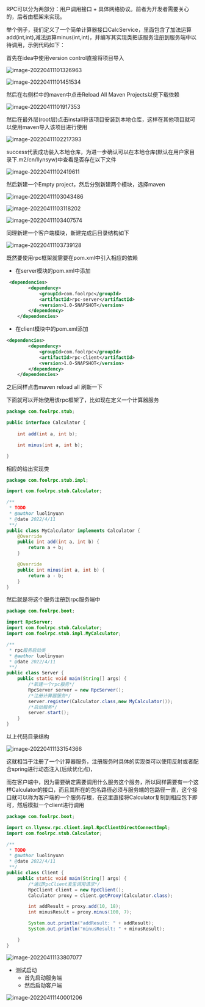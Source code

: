 RPC可以分为两部分：用户调用接口 + 具体网络协议。前者为开发者需要关心的，后者由框架来实现。

举个例子，我们定义了一个简单计算器接口CalcService，里面包含了加法运算add(int,int),减法运算minus(int,int)，并编写其实现类把该服务注册到服务端中以待调用，示例代码如下：

首先在idea中使用version control直接将项目导入

![image-20220411101326963](https://llynsyw.oss-cn-beijing.aliyuncs.com/img/image-20220411101326963.png)

![image-20220411101451534](https://llynsyw.oss-cn-beijing.aliyuncs.com/img/image-20220411101451534.png)

然后在右侧栏中的maven中点击Reload All Maven Projects以便下载依赖

![image-20220411101917353](https://llynsyw.oss-cn-beijing.aliyuncs.com/img/image-20220411101917353.png)

然后在最外层(root层)点击install将该项目安装到本地仓库，这样在其他项目就可以使用maven导入该项目进行使用

![image-20220411102217393](https://llynsyw.oss-cn-beijing.aliyuncs.com/img/image-20220411102217393.png)

success代表成功装入本地仓库，为进一步确认可以在本地仓库(默认在用户家目录下.m2/cn/llynsyw)中查看是否存在以下文件

![image-20220411102419611](https://llynsyw.oss-cn-beijing.aliyuncs.com/img/image-20220411102419611.png)

然后新建一个Empty project，然后分别新建两个模块，选择maven

![image-20220411103043486](https://llynsyw.oss-cn-beijing.aliyuncs.com/img/image-20220411103043486.png)

![image-20220411103118202](https://llynsyw.oss-cn-beijing.aliyuncs.com/img/image-20220411103118202.png)

![image-20220411103407574](https://llynsyw.oss-cn-beijing.aliyuncs.com/img/image-20220411103407574.png)

同理新建一个客户端模块，新建完成后目录结构如下

![image-20220411103739128](https://llynsyw.oss-cn-beijing.aliyuncs.com/img/image-20220411103739128.png)

既然要使用rpc框架就需要在pom.xml中引入相应的依赖

- 在server模块的pom.xml中添加

```xml
 <dependencies>
        <dependency>
            <groupId>com.foolrpc</groupId>
            <artifactId>rpc-server</artifactId>
            <version>1.0-SNAPSHOT</version>
        </dependency>
    </dependencies>
```

- 在client模块中的pom.xml添加

```xml
<dependencies>
        <dependency>
            <groupId>com.foolrpc</groupId>
            <artifactId>rpc-client</artifactId>
            <version>1.0-SNAPSHOT</version>
        </dependency>
    </dependencies>
```

之后同样点击maven reload all 刷新一下

下面就可以开始使用该rpc框架了，比如现在定义一个计算器服务

```java
package com.foolrpc.stub;

public interface Calculator {
	
	int add(int a, int b);

	int minus(int a, int b);

}
```

相应的给出实现类

```java
package com.foolrpc.stub.impl;

import com.foolrpc.stub.Calculator;

/**
 * TODO
 * @author luolinyuan
 * @date 2022/4/11
 **/
public class MyCalculator implements Calculator {
	@Override
	public int add(int a, int b) {
		return a + b;
	}

	@Override
	public int minus(int a, int b) {
		return a - b;
	}
}
```

然后就是将这个服务注册到rpc服务端中

~~~java
package com.foolrpc.boot;

import RpcServer;
import com.foolrpc.stub.Calculator;
import com.foolrpc.stub.impl.MyCalculator;

/**
 * rpc服务启动类
 * @author luolinyuan
 * @date 2022/4/11
 **/
public class Server {
	public static void main(String[] args) {
		/*新建一个rpc服务*/
		RpcServer server = new RpcServer();
		/*注册计算器服务*/
		server.register(Calculator.class,new MyCalculator());
		/*启动服务*/
		server.start();
	}
}
~~~

以上代码目录结构

![image-20220411133154366](https://llynsyw.oss-cn-beijing.aliyuncs.com/img/image-20220411133154366.png)

这就相当于注册了一个计算器服务，注册服务时具体的实现类可以使用反射或者配合spring进行动态注入(后续优化点)，

而在客户端中，因为需要确定需要调用什么服务这个服务，所以同样需要有一个这样Calculator的接口，而且其所在的包名路径必须与服务端的包路径一直，这个接口就可以称为客户端的一个服务存根，在这里直接将Calculator复制到相应包下即可，然后模拟一个client进行调用

```java
package com.foolrpc.boot;

import cn.llynsw.rpc.client.impl.RpcClientDirectConnectImpl;
import com.foolrpc.stub.Calculator;

/**
 * TODO
 * @author luolinyuan
 * @date 2022/4/11
 **/
public class Client {
	public static void main(String[] args) {
		/*通过RpcClient发生调用请求*/
		RpcClient client = new RpcClient();
		Calculator proxy = client.getProxy(Calculator.class);

		int addResult = proxy.add(10, 18);
		int minusResult = proxy.minus(100, 7);

		System.out.println("addResult: " + addResult);
		System.out.println("minusResult: " + minusResult);

	}
}
```

![image-20220411133807077](https://llynsyw.oss-cn-beijing.aliyuncs.com/img/image-20220411133807077.png)

- 测试启动
    - 首先启动服务端
    - 然后启动客户端

![image-20220411140001206](https://llynsyw.oss-cn-beijing.aliyuncs.com/img/image-20220411140001206.png)

